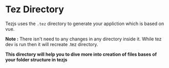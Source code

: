 # Tez Directory    

Tezjs uses the `.tez` directory to generate your appliction which is based on vue.    

**Note :**  There isn't need to any changes in any directory inside it. While tez dev is run then it will recreate .tez directory.    

**This directory will help you to dive more into creation of  files bases of your folder structure in tezjs**    

